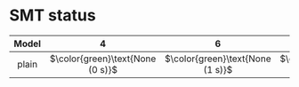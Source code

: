 # SMT status
| $\text{Model}$ | $4$ | $6$ | $8$ | $10$ | $12$ | $14$ | $16$ | $18$ | $20$ |
|:-:| :---:|:---:|:---:|:---:|:---:|:---:|:---:|:---:|:---:|
$\text{plain}$ | $\color{green}\text{None (0 s)}$ | $\color{green}\text{None (1 s)}$ | $\color{green}\text{None (9 s)}$ | $\color{green}\text{None (173 s)}$ | $-$ | $-$ | $-$ | $-$ | $-$ | 
